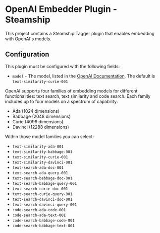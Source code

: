 # OpenAI Embedder Plugin - Steamship

This project contains a Steamship Tagger plugin that enables embedding with OpenAI's models.

## Configuration

This plugin must be configured with the following fields:

* `model` - The model, listed in the [OpenAI Documentation](https://studio.oneai.com/docs?api=Pipeline+API&item=Expected+Input+Format&accordion=Introduction%2CPipeline+API%2CNode.js+SDK+Reference%2CClustering+API). The default is `text-similarity-curie-001`

OpenAI supports four families of embedding models for different functionalities: text search, text similarity and code search. 
Each family includes up to four models on a spectrum of capability:

* Ada (1024 dimensions)
* Babbage (2048 dimensions)
* Curie (4096 dimensions)
* Davinci (12288 dimensions)

Within those model families you can select:

* `text-similarity-ada-001`
* `text-similarity-babbage-001`
* `text-similarity-curie-001`
* `text-similarity-davinci-001`
* `text-search-ada-doc-001`
* `text-search-ada-query-001`
* `text-search-babbage-doc-001`
* `text-search-babbage-query-001`
* `text-search-curie-doc-001`
* `text-search-curie-query-001`
* `text-search-davinci-doc-001`
* `text-search-davinci-query-001`
* `code-search-ada-code-001`
* `code-search-ada-text-001`
* `code-search-babbage-code-001`
* `code-search-babbage-text-001`

